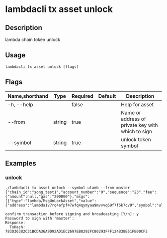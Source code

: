 # lambdacli tx asset unlock

## Description

lambda chain token unlock

## Usage

```
lambdacli tx asset unlock [flags]
```

## Flags

| Name,shorthand | Type   | Required | Default               | Description                                                  |
| -------------- | ------ | -------- | --------------------- | ------------------------------------------------------------ |
| -h, --help       |        | false     |                       |  Help for asset                                        |
| --from       |   string     | true     |                       |  Name or address of private key with which to sign                                        |
| --symbol       |  string      |   true   |                       |  unlock token symbol                                      |

## Examples

### unlock
```$xslt
./lambdacli tx asset unlock --symbol ulamb --from master                                      
{"chain_id":"song_test1","account_number":"0","sequence":"23","fee":{"amount":null,"gas":"200000"},"msgs":[{"type":"lambda/MsgUnLockAsset","value":{"address":"lambda1v7rq4afpf47wfq4qymyaa9mvvvq69f7f6k7cv9","symbol":"ulamb"}}],"memo":""}

confirm transaction before signing and broadcasting [Y/n]: y
Password to sign with 'master':
Response:
  TxHash: 783D36382C31BCDA36A9D92AD1EC2697EB0292FC80293FFF124B38B51FB00CF2

```
